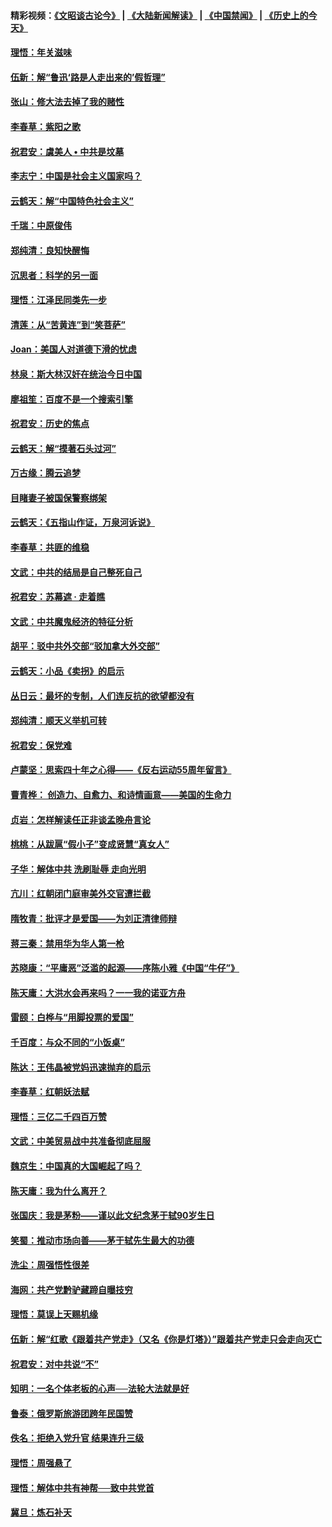 #### 精彩视频：[《文昭谈古论今》](https://github.com/gfw-breaker/wenzhao/blob/master/README.md?t=01250630) | [《大陆新闻解读》](https://github.com/gfw-breaker/ntdtv-comedy/blob/master/README.md?t=01250630) | [《中国禁闻》](https://github.com/gfw-breaker/ntdtv-news/blob/master/README.md?t=01250630) | [《历史上的今天》](https://github.com/gfw-breaker/today-in-history/blob/master/README.md?t=01250630) 

#### [理悟：年关滋味](../pages/nsc993/n10998847.md?t=01250630) 

#### [伍新：解“鲁迅‘路是人走出来的’假哲理”](../pages/nsc993/n10998777.md?t=01250630) 

#### [张山：修大法去掉了我的赌性](../pages/nsc993/n10997702.md?t=01250630) 

#### [李春草：紫阳之歌](../pages/nsc993/n10997679.md?t=01250630) 

#### [祝君安：虞美人 • 中共是坟墓](../pages/nsc993/n10996090.md?t=01250630) 

#### [李志宁：中国是社会主义国家吗？](../pages/nsc993/n10996097.md?t=01250630) 

#### [云鹤天：解“中国特色社会主义”](../pages/nsc993/n10996043.md?t=01250630) 

#### [千瑞：中原俊伟](../pages/nsc993/n10995401.md?t=01250630) 

#### [郑纯清：良知快醒悔](../pages/nsc993/n10995385.md?t=01250630) 

#### [沉思者：科学的另一面](../pages/nsc993/n10996074.md?t=01250630) 

#### [理悟：江泽民同类先一步](../pages/nsc993/n10995378.md?t=01250630) 

#### [清莲：从“苦黄连”到“笑菩萨”](../pages/nsc993/n10995466.md?t=01250630) 

#### [Joan：美国人对道德下滑的忧虑](../pages/nsc993/n10995424.md?t=01250630) 

#### [林泉：斯大林汉奸在统治今日中国](../pages/nsc993/n10995210.md?t=01250630) 

#### [廖祖笙：百度不是一个搜索引擎](../pages/nsc993/n10994961.md?t=01250630) 

#### [祝君安：历史的焦点](../pages/nsc993/n10994925.md?t=01250630) 

#### [云鹤天：解“摸著石头过河”](../pages/nsc993/n10993325.md?t=01250630) 

#### [万古缘：腾云追梦](../pages/nsc993/n10993120.md?t=01250630) 

#### [目睹妻子被国保警察绑架](../pages/nsc993/n10991525.md?t=01250630) 

#### [云鹤天：《五指山作证，万泉河诉说》](../pages/nsc993/n10991603.md?t=01250630) 

#### [李春草：共匪的维稳](../pages/nsc993/n10991348.md?t=01250630) 

#### [文武：中共的结局是自己整死自己](../pages/nsc993/n10989899.md?t=01250630) 

#### [祝君安：苏幕遮 · 走着瞧](../pages/nsc993/n10988901.md?t=01250630) 

#### [文武：中共魔鬼经济的特征分析](../pages/nsc993/n10987387.md?t=01250630) 

#### [胡平：驳中共外交部“驳加拿大外交部”](../pages/nsc993/n10987378.md?t=01250630) 

#### [云鹤天：小品《卖拐》的启示](../pages/nsc993/n10984392.md?t=01250630) 

#### [丛日云：最坏的专制，人们连反抗的欲望都没有](../pages/nsc993/n10984377.md?t=01250630) 

#### [郑纯清：顺天义举机可转](../pages/nsc993/n10984369.md?t=01250630) 

#### [祝君安：保党难](../pages/nsc993/n10984362.md?t=01250630) 

#### [卢蒙坚：思索四十年之心得——《反右运动55周年留言》](../pages/nsc993/n10984355.md?t=01250630) 

#### [曹青桦： 创造力、自愈力、和诗情画意——美国的生命力](../pages/nsc993/n10984216.md?t=01250630) 

#### [贞岩：怎样解读任正非谈孟晚舟言论](../pages/nsc993/n10984650.md?t=01250630) 

#### [桃桃：从跋扈“假小子”变成贤慧“真女人”](../pages/nsc993/n10984416.md?t=01250630) 

#### [子华：解体中共 洗刷耻辱 走向光明](../pages/nsc993/n10984019.md?t=01250630) 

#### [亢川：红朝闭门庭审美外交官遭拦截](../pages/nsc993/n10984050.md?t=01250630) 

#### [隋牧青：批评才是爱国——为刘正清律师辩](../pages/nsc993/n10983057.md?t=01250630) 

#### [蒋三秦：禁用华为华人第一枪](../pages/nsc993/n10982973.md?t=01250630) 

#### [苏晓康：“平庸恶”泛滥的起源——序陈小雅《中国“牛仔”》](../pages/nsc993/n10982008.md?t=01250630) 

#### [陈天庸：大洪水会再来吗？一一我的诺亚方舟](../pages/nsc993/n10981086.md?t=01250630) 

#### [雷颐：白桦与“用脚投票的爱国”](../pages/nsc993/n10981048.md?t=01250630) 

#### [千百度：与众不同的“小饭桌”](../pages/nsc993/n10978639.md?t=01250630) 

#### [陈达：王伟晶被党妈迅速抛弃的启示](../pages/nsc993/n10976450.md?t=01250630) 

#### [李春草：红朝妖法赋](../pages/nsc993/n10976387.md?t=01250630) 

#### [理悟：三亿二千四百万赞](../pages/nsc993/n10975966.md?t=01250630) 

#### [文武：中美贸易战中共准备彻底屈服](../pages/nsc993/n10974571.md?t=01250630) 

#### [魏京生：中国真的大国崛起了吗？](../pages/nsc993/n10974530.md?t=01250630) 

#### [陈天庸：我为什么离开？](../pages/nsc993/n10974493.md?t=01250630) 

#### [张国庆：我是茅粉——谨以此文纪念茅于轼90岁生日](../pages/nsc993/n10974477.md?t=01250630) 

#### [笑蜀：推动市场向善——茅于轼先生最大的功德](../pages/nsc993/n10974451.md?t=01250630) 

#### [洗尘：周强悟性很差](../pages/nsc993/n10973701.md?t=01250630) 

#### [海网：共产党黔驴藏蹄自曝技穷](../pages/nsc993/n10969562.md?t=01250630) 

#### [理悟：莫误上天赐机缘](../pages/nsc993/n10969514.md?t=01250630) 

#### [伍新：解“红歌《跟着共产党走》（又名《你是灯塔》）”跟着共产党走只会走向灭亡](../pages/nsc993/n10969074.md?t=01250630) 

#### [祝君安：对中共说“不”](../pages/nsc993/n10968464.md?t=01250630) 

#### [知明：一名个体老板的心声──法轮大法就是好](../pages/nsc993/n10967473.md?t=01250630) 

#### [鲁泰：俄罗斯旅游团跨年民国赞](../pages/nsc993/n10967035.md?t=01250630) 

#### [佚名：拒绝入党升官  结果连升三级](../pages/nsc993/n10965069.md?t=01250630) 

#### [理悟：周强悬了](../pages/nsc993/n10965044.md?t=01250630) 

#### [理悟：解体中共有神帮──致中共党首](../pages/nsc993/n10963824.md?t=01250630) 

#### [冀旦：炼石补天](../pages/nsc993/n10963818.md?t=01250630) 

